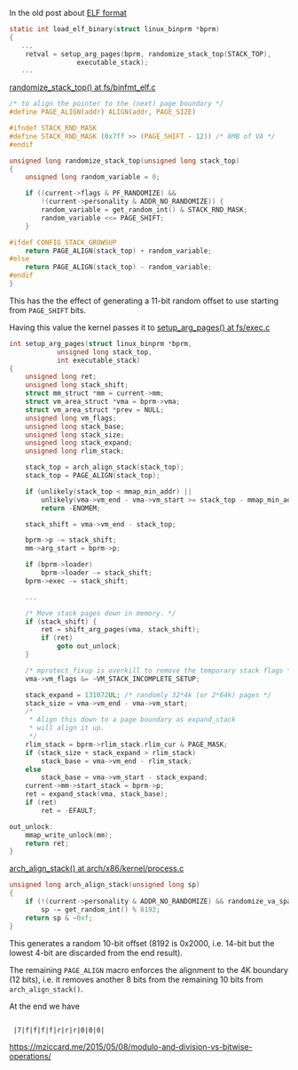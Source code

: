<!--
.. title: stack randomness study
.. slug: stack-randomness-study
.. date: 2021-06-06 13:22:28 UTC
.. tags: Linux,security
.. category: 
.. link: 
.. description: 
.. type: text
.. status: draft
.. has_math: true
-->

In the old post about [ELF format](/2019/10/28/elf/)

```c
static int load_elf_binary(struct linux_binprm *bprm)
{
   ...
	retval = setup_arg_pages(bprm, randomize_stack_top(STACK_TOP),
				 executable_stack);
   ...
```

[randomize_stack_top() at fs/binfmt_elf.c](https://elixir.bootlin.com/linux/v3.2/source/fs/binfmt_elf.c#L543)

```c
/* to align the pointer to the (next) page boundary */
#define PAGE_ALIGN(addr) ALIGN(addr, PAGE_SIZE)

#ifndef STACK_RND_MASK
#define STACK_RND_MASK (0x7ff >> (PAGE_SHIFT - 12))	/* 8MB of VA */
#endif

unsigned long randomize_stack_top(unsigned long stack_top)
{
	unsigned long random_variable = 0;

	if ((current->flags & PF_RANDOMIZE) &&
		!(current->personality & ADDR_NO_RANDOMIZE)) {
		random_variable = get_random_int() & STACK_RND_MASK;
		random_variable <<= PAGE_SHIFT;
	}

#ifdef CONFIG_STACK_GROWSUP
	return PAGE_ALIGN(stack_top) + random_variable;
#else
	return PAGE_ALIGN(stack_top) - random_variable;
#endif
}
```

This has the the effect of generating a 11-bit random offset to use starting from ``PAGE_SHIFT`` bits.

Having this value the kernel passes it to
[setup_arg_pages() at fs/exec.c](https://elixir.bootlin.com/linux/v3.2/source/fs/exec.c#L652)

```c
int setup_arg_pages(struct linux_binprm *bprm,
		    unsigned long stack_top,
		    int executable_stack)
{
	unsigned long ret;
	unsigned long stack_shift;
	struct mm_struct *mm = current->mm;
	struct vm_area_struct *vma = bprm->vma;
	struct vm_area_struct *prev = NULL;
	unsigned long vm_flags;
	unsigned long stack_base;
	unsigned long stack_size;
	unsigned long stack_expand;
	unsigned long rlim_stack;

	stack_top = arch_align_stack(stack_top);
	stack_top = PAGE_ALIGN(stack_top);

	if (unlikely(stack_top < mmap_min_addr) ||
	    unlikely(vma->vm_end - vma->vm_start >= stack_top - mmap_min_addr))
		return -ENOMEM;

	stack_shift = vma->vm_end - stack_top;

	bprm->p -= stack_shift;
	mm->arg_start = bprm->p;

	if (bprm->loader)
		bprm->loader -= stack_shift;
	bprm->exec -= stack_shift;

    ...

	/* Move stack pages down in memory. */
	if (stack_shift) {
		ret = shift_arg_pages(vma, stack_shift);
		if (ret)
			goto out_unlock;
	}

	/* mprotect_fixup is overkill to remove the temporary stack flags */
	vma->vm_flags &= ~VM_STACK_INCOMPLETE_SETUP;

	stack_expand = 131072UL; /* randomly 32*4k (or 2*64k) pages */
	stack_size = vma->vm_end - vma->vm_start;
	/*
	 * Align this down to a page boundary as expand_stack
	 * will align it up.
	 */
	rlim_stack = bprm->rlim_stack.rlim_cur & PAGE_MASK;
	if (stack_size + stack_expand > rlim_stack)
		stack_base = vma->vm_end - rlim_stack;
	else
		stack_base = vma->vm_start - stack_expand;
	current->mm->start_stack = bprm->p;
	ret = expand_stack(vma, stack_base);
	if (ret)
		ret = -EFAULT;

out_unlock:
	mmap_write_unlock(mm);
	return ret;
}
```

[arch_align_stack() at arch/x86/kernel/process.c](https://elixir.bootlin.com/linux/v3.2/source/arch/x86/kernel/process.c#L656)

```c
unsigned long arch_align_stack(unsigned long sp)
{
	if (!(current->personality & ADDR_NO_RANDOMIZE) && randomize_va_space)
		sp -= get_random_int() % 8192;
	return sp & ~0xf;
}
```

This generates a random 10-bit offset (8192 is 0x2000, i.e. 14-bit but the lowest 4-bit are discarded from the
end result).

The remaining ``PAGE_ALIGN`` macro enforces the alignment to the 4K boundary (12 bits), i.e. it removes another 8 bits
from the remaining 10 bits from ``arch_align_stack()``.

At the end we have

```

 |7|f|f|f|f|r|r|r|0|0|0|
```

https://mziccard.me/2015/05/08/modulo-and-division-vs-bitwise-operations/
